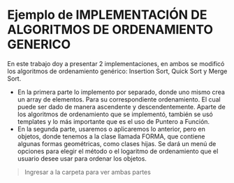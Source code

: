 # **Ejemplo de IMPLEMENTACIÓN DE ALGORITMOS DE ORDENAMIENTO GENERICO**

En este trabajo doy a presentar 2 implementaciones, en ambos se modificó los algoritmos de ordenamiento genérico: Insertion Sort, Quick Sort y Merge Sort.

* En la primera parte lo implemento por separado, donde uno mismo crea un array de elementos. Para su correspondiente ordenamiento. El cual puede ser dado de manera ascendente y descendentemente. Aparte de los algoritmos de ordenamiento que se implementó, también se usó templates y lo más importante que es el uso de Puntero a Función.
* En la segunda parte, usaremos o aplicaremos lo anterior, pero en objetos, donde tenemos a la clase llamada FORMA, que contiene algunas formas geométricas, como clases hijas. Se dará un menú de opciones para elegir el método o el logaritmo de ordenamiento que el usuario desee usar para ordenar los objetos.
> Ingresar a la carpeta para ver ambas partes
